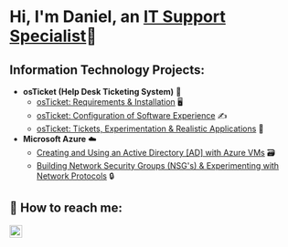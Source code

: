 <h1>Hi, I'm Daniel, an <a href="https://linkedin.com/in/daniel-weidner-78142733b/">IT Support Specialist</a>💼</h1>

<h2> Information Technology Projects:</h2>

- <b>osTicket (Help Desk Ticketing System)</b> 🦘
  - [osTicket: Requirements & Installation](https://github.com/daniel-m-weidner/osticket-prereqs) 🖥️
  - [osTicket: Configuration of Software Experience](https://github.com/daniel-m-weidner/post-install-config) ✍️
  - [osTicket: Tickets, Experimentation & Realistic Applications](https://github.com/daniel-m-weidner/ticket-lifecycle)  🎫
- <b>Microsoft Azure</b> ☁️
  - [Creating and Using an Active Directory [AD] with Azure VMs](https://github.com/daniel-m-weidner/configure-ad) 🗃️
  - [Building Network Security Groups (NSG's) & Experimenting with Network Protocols](https://github.com/daniel-m-weidner/azure-network-protocols) 🔒

<h2> 📱 How to reach me:</h2>

[<img align="left" alt="Josh | LinkedIn" width="22px" src="https://cdn.jsdelivr.net/npm/simple-icons@v3/icons/linkedin.svg" />][linkedin]

[linkedin]: https://linkedin.com/in/daniel-weidner-78142733b/
